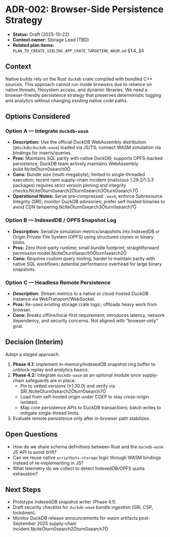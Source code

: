 # ADR-002: Browser-Side Persistence Strategy

- **Status:** Draft (2025-10-22)
- **Context owner:** Storage Lead (TBD)
- **Related plan items:** `PLAN_TO_CREATE_SIBLING_APP_CRATE_TARGETING_WASM.md` §1.4, §4

## Context
Native builds rely on the Rust `duckdb` crate compiled with bundled C++ sources. This approach cannot run inside browsers due to reliance on native threads, filesystem access, and dynamic libraries. We need a browser-friendly persistence strategy that preserves deterministic logging and analytics without changing existing native code paths.

## Options Considered

### Option A — Integrate `duckdb-wasm`
- **Description:** Use the official DuckDB WebAssembly distribution (`@duckdb/duckdb-wasm`) loaded via JS/TS; connect WASM simulation via bindings for inserts/queries.
- **Pros:** Maintains SQL parity with native DuckDB; supports OPFS-backed persistence; DuckDB team actively maintains WebAssembly build.citeturn0search0
- **Cons:** Bundle size (multi-megabyte); limited to single-threaded execution; recent npm supply-chain incident (malicious 1.29.2/1.3.3 packages) requires strict version pinning and integrity checks.citeturn0search2turn0search3turn0search7
- **Operational Notes:** Serve pre-compressed `.wasm`; enforce Subresource Integrity (SRI); monitor DuckDB advisories; prefer self-hosted binaries to avoid CDN tampering.citeturn0search3turn0search7

### Option B — IndexedDB / OPFS Snapshot Log
- **Description:** Serialize simulation metrics/snapshots into IndexedDB or Origin Private File System (OPFS) using structured clones or binary blobs.
- **Pros:** Zero third-party runtime; small bundle footprint; straightforward permission model.citeturn1search0turn1search2
- **Cons:** Requires custom query tooling; harder to maintain parity with native SQL workflows; potential performance overhead for large binary snapshots.

### Option C — Headless Remote Persistence
- **Description:** Stream metrics to a native or cloud-hosted DuckDB instance via WebTransport/WebSocket.
- **Pros:** Re-uses existing storage crate logic; offloads heavy work from browser.
- **Cons:** Breaks offline/local-first requirement; introduces latency, network dependency, and security concerns. Not aligned with "browser-only" goal.

## Decision (Interim)
Adopt a staged approach:
1. **Phase 4.1:** Implement in-memory/IndexedDB snapshot ring buffer to unblock replay and analytics basics.
2. **Phase 4.2:** Integrate `duckdb-wasm` as an optional module once supply-chain safeguards are in place:
   - Pin to vetted versions (≥1.30.0) and verify via SRI.citeturn0search2turn0search7
   - Load from self-hosted origin under COEP to stay cross-origin isolated.
   - Map core persistence APIs to DuckDB transactions; batch writes to mitigate single-thread limits.
3. Evaluate remote persistence only after in-browser path stabilizes.

## Open Questions
- How do we share schema definitions between Rust and the `duckdb-wasm` JS API to avoid drift?
- Can we reuse native `scriptbots-storage` logic through WASM bindings instead of re-implementing in JS?
- What telemetry do we collect to detect IndexedDB/OPFS quota exhaustion?

## Next Steps
- Prototype IndexedDB snapshot writer (Phase 4.1).
- Draft security checklist for `duckdb-wasm` bundle ingestion (SRI, CSP, lockdown).
- Monitor DuckDB release announcements for wasm artifacts post-September 2025 supply-chain incident.citeturn0search2turn0search7
